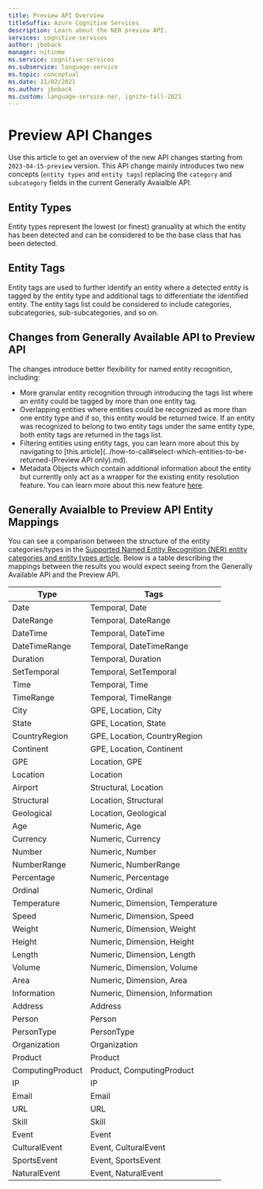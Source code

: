 ```yaml
---
title: Preview API Overview
titleSuffix: Azure Cognitive Services
description: Learn about the NER preview API.
services: cognitive-services
author: jboback
manager: nitinme
ms.service: cognitive-services
ms.subservice: language-service
ms.topic: conceptual
ms.date: 11/02/2021
ms.author: jboback
ms.custom: language-service-ner, ignite-fall-2021
---
```


# Preview API Changes

Use this article to get an overview of the new API changes starting from `2023-04-15-preview` version. This API change mainly introduces two new concepts (`entity types` and `entity tags`) replacing the `category` and `subcategory` fields in the current Generally Avaialble API.

## Entity Types
Entity types represent the lowest (or finest) granuality at which the entity has been detected and can be considered to be the base class that has been detected.

## Entity Tags
Entity tags are used to further identify an entity where a detected entity is tagged by the entity type and additional tags to differentiate the identified entity. The entity tags list could be considered to include categories, subcategories, sub-subcategories, and so on.

## Changes from Generally Available API to Preview API
The changes introduce better flexibility for named entity recognition, including:
* More granular entity recognition through introducing the tags list where an entity could be tagged by more than one entity tag.
* Overlapping entities where entities could be recognized as more than one entity type and if so, this entity would be returned twice. If an entity was recognized to belong to two entity tags under the same entity type, both entity tags are returned in the tags list.
* Filtering entities using entity tags, you can learn more about this by navigating to [this article](../how-to-call#select-which-entities-to-be-returned-(Preview API only).md).
* Metadata Objects which contain additional information about the entity but currently only act as a wrapper for the existing entity resolution feature. You can learn more about this new feature [here](entity-metadata.md).

## Generally Avaialble to Preview API Entity Mappings
You can see a comparison between the structure of the entity categories/types in the [Supported Named Entity Recognition (NER) entity categories and entity types article](./named-entity-categories.md). Below is a table describing the mappings between the results you would expect seeing from the Generally Available API and the Preview API.

| Type           | Tags                                   |
|----------------|----------------------------------------|
| Date           | Temporal, Date                         |
| DateRange      | Temporal, DateRange                    |
| DateTime       | Temporal, DateTime                     |
| DateTimeRange  | Temporal, DateTimeRange                |
| Duration       | Temporal, Duration                     |
| SetTemporal    | Temporal, SetTemporal                  |
| Time           | Temporal, Time                         |
| TimeRange      | Temporal, TimeRange                    |
| City           | GPE, Location, City                    |
| State          | GPE, Location, State                   |
| CountryRegion  | GPE, Location, CountryRegion           |
| Continent      | GPE, Location, Continent               |
| GPE            | Location, GPE                          |
| Location       | Location                               |
| Airport        | Structural, Location                   |
| Structural     | Location, Structural                   |
| Geological     | Location, Geological                   |
| Age            | Numeric, Age                           |
| Currency       | Numeric, Currency                      |
| Number         | Numeric, Number                        |
| NumberRange    | Numeric, NumberRange                   |
| Percentage     | Numeric, Percentage                    |
| Ordinal        | Numeric, Ordinal                       |
| Temperature    | Numeric, Dimension, Temperature         |
| Speed          | Numeric, Dimension, Speed               |
| Weight         | Numeric, Dimension, Weight              |
| Height         | Numeric, Dimension, Height              |
| Length         | Numeric, Dimension, Length              |
| Volume         | Numeric, Dimension, Volume              |
| Area           | Numeric, Dimension, Area                |
| Information    | Numeric, Dimension, Information         |
| Address        | Address                                |
| Person         | Person                                 |
| PersonType     | PersonType                             |
| Organization   | Organization                           |
| Product        | Product                                |
| ComputingProduct | Product, ComputingProduct             |
| IP             | IP                                     |
| Email          | Email                                  |
| URL            | URL                                    |
| Skill          | Skill                                  |
| Event          | Event                                  |
| CulturalEvent  | Event, CulturalEvent                   |
| SportsEvent    | Event, SportsEvent                     |
| NaturalEvent   | Event, NaturalEvent                    |

